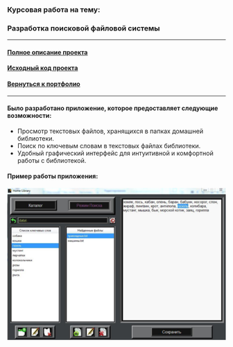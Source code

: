 ### Курсовая работа на тему:
### Разработка поисковой файловой системы

---

#### [Полное описание проекта](https://github.com/nightcarpenter/HomeLibrary/blob/main/HomeLibrary.pdf)

#### [Исходный код проекта](https://github.com/nightcarpenter/tree/main/HomeLibrary)

#### [Вернуться к портфолио](https://github.com/nightcarpenter)

---

#### Было разработано приложение, которое предоставляет следующие возможности:

+ Просмотр текстовых файлов, хранящихся в папках домашней библиотеки.
+ Поиск по ключевым словам в текстовых файлах библиотеки.
+ Удобный графический интерфейс для интуитивной и комфортной работы с библиотекой.

#### Пример работы приложения:

![Пример работы приложения](logo.jpg)
